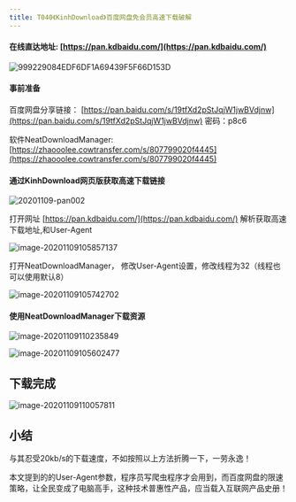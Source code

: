 ```yaml
---
title: T040《KinhDownload》百度网盘免会员高速下载破解
---
```


####  在线直达地址: [https://pan.kdbaidu.com/](https://pan.kdbaidu.com/)



![999229084EDF6DF1A69439F5F66D153D](https://www.v2fy.com/asset/0i/OnlineToolsBook/OnlineToolsBookMD/T040-kdbaidu.assets/999229084EDF6DF1A69439F5F66D153D-4889775.gif)



#### 事前准备


百度网盘分享链接： [https://pan.baidu.com/s/19tfXd2pStJqjW1jwBVdjnw](https://pan.baidu.com/s/19tfXd2pStJqjW1jwBVdjnw)  密码：p8c6


软件NeatDownloadManager: [https://zhaooolee.cowtransfer.com/s/807799020f4445](https://zhaooolee.cowtransfer.com/s/807799020f4445)



#### 通过KinhDownload网页版获取高速下载链接

![20201109-pan002](https://www.v2fy.com/asset/0i/OnlineToolsBook/OnlineToolsBookMD/T040-kdbaidu.assets/20201109-pan002.gif)

打开网址 [https://pan.kdbaidu.com/](https://pan.kdbaidu.com/) 解析获取高速下载地址,和User-Agent

![image-20201109105857137](https://www.v2fy.com/asset/0i/OnlineToolsBook/OnlineToolsBookMD/T040-kdbaidu.assets/image-20201109105857137.png)



打开NeatDownloadManager， 修改User-Agent设置，修改线程为32（线程也可以使用默认8）

![image-20201109105742702](https://www.v2fy.com/asset/0i/OnlineToolsBook/OnlineToolsBookMD/T040-kdbaidu.assets/image-20201109105742702.png)



#### 使用NeatDownloadManager下载资源

![image-20201109110235849](https://www.v2fy.com/asset/0i/OnlineToolsBook/OnlineToolsBookMD/T040-kdbaidu.assets/image-20201109110235849.png)

![image-20201109105602477](https://www.v2fy.com/asset/0i/OnlineToolsBook/OnlineToolsBookMD/T040-kdbaidu.assets/image-20201109105602477.png)



## 下载完成



![image-20201109110057811](https://www.v2fy.com/asset/0i/OnlineToolsBook/OnlineToolsBookMD/T040-kdbaidu.assets/image-20201109110057811.png)





## 小结



与其忍受20kb/s的下载速度，不如按照以上方法折腾一下，一劳永逸！

本文提到的的User-Agent参数，程序员写爬虫程序才会用到，而百度网盘的限速策略，让全民变成了电脑高手，这种技术普惠性产品，应当载入互联网产品史册！